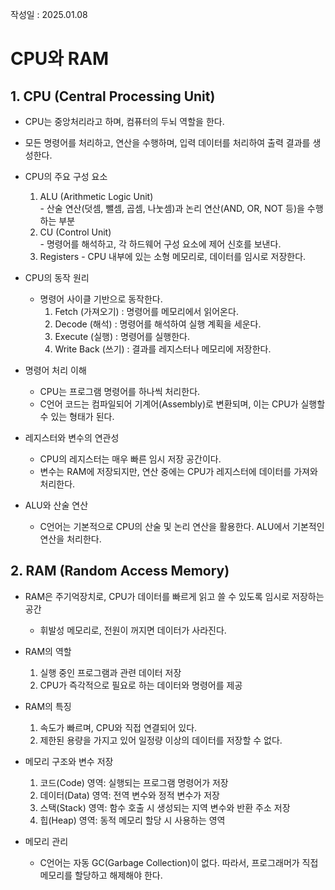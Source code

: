 작성일 : 2025.01.08

# CPU와 RAM

## 1. CPU (Central Processing Unit)

- CPU는 중앙처리라고 하며, 컴퓨터의 두뇌 역할을 한다.

- 모든 명령어를 처리하고, 연산을 수행하며, 입력 데이터를 처리하여 출력 결과를 생성한다.

- CPU의 주요 구성 요소
    1. ALU (Arithmetic Logic Unit)   
      - 산술 연산(덧셈, 뺄셈, 곱셈, 나눗셈)과 논리 연산(AND, OR, NOT 등)을 수행하는 부분
    2. CU (Control Unit)   
      - 명령어를 해석하고, 각 하드웨어 구성 요소에 제어 신호를 보낸다.
    3. Registers
      - CPU 내부에 있는 소형 메모리로, 데이터를 임시로 저장한다.

- CPU의 동작 원리
    - 명령어 사이클 기반으로 동작한다.
        1. Fetch (가져오기) : 명령어를 메모리에서 읽어온다.
        2. Decode (해석) : 명령어를 해석하여 실행 계획을 세운다.
        3. Execute (실행) : 명령어를 실행한다.
        4. Write Back (쓰기) : 결과를 레지스터나 메모리에 저장한다.

- 명령어 처리 이해
    - CPU는 프로그램 명령어를 하나씩 처리한다.
    - C언어 코드는 컴파일되어 기계어(Assembly)로 변환되며, 이는 CPU가 실행할 수 있는 형태가 된다.

- 레지스터와 변수의 연관성
    - CPU의 레지스터는 매우 빠른 임시 저장 공간이다.
    - 변수는 RAM에 저장되지만, 연산 중에는 CPU가 레지스터에 데이터를 가져와 처리한다.

- ALU와 산술 연산
    - C언어는 기본적으로 CPU의 산술 및 논리 연산을 활용한다. ALU에서 기본적인 연산을 처리한다.


## 2. RAM (Random Access Memory)

- RAM은 주기억장치로, CPU가 데이터를 빠르게 읽고 쓸 수 있도록 임시로 저장하는 공간
    - 휘발성 메모리로, 전원이 꺼지면 데이터가 사라진다.

- RAM의 역할
    1. 실행 중인 프로그램과 관련 데이터 저장
    2. CPU가 즉각적으로 필요로 하는 데이터와 명령어를 제공

- RAM의 특징
    1. 속도가 빠르며, CPU와 직접 연결되어 있다.
    2. 제한된 용량을 가지고 있어 일정량 이상의 데이터를 저장할 수 없다.

- 메모리 구조와 변수 저장
    1. 코드(Code) 영역: 실행되는 프로그램 명령어가 저장
    2. 데이터(Data) 영역: 전역 변수와 정적 변수가 저장
    3. 스택(Stack) 영역: 함수 호출 시 생성되는 지역 변수와 반환 주소 저장
    4. 힙(Heap) 영역: 동적 메모리 할당 시 사용하는 영역

- 메모리 관리
    - C언어는 자동 GC(Garbage Collection)이 없다. 따라서, 프로그래머가 직접 메모리를 할당하고 해제해야 한다.











































